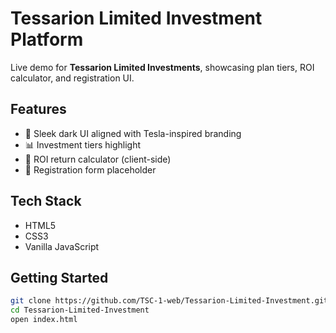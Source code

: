 # Tessarion Limited Investment Platform

Live demo for **Tessarion Limited Investments**, showcasing plan tiers, ROI calculator, and registration UI.

## Features

- 🚀 Sleek dark UI aligned with Tesla-inspired branding  
- 📊 Investment tiers highlight  
- 🧮 ROI return calculator (client-side)  
- 🔐 Registration form placeholder  

## Tech Stack

- HTML5  
- CSS3  
- Vanilla JavaScript  

## Getting Started

```bash
git clone https://github.com/TSC-1-web/Tessarion-Limited-Investment.git
cd Tessarion-Limited-Investment
open index.html
